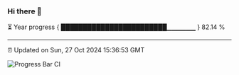 ### Hi there 👋

⏳ Year progress { ████████████████████████▁▁▁▁▁▁ } 82.14 %

---

⏰ Updated on Sun, 27 Oct 2024 15:36:53 GMT

![Progress Bar CI](https://github.com/IshwaranRudhara/GIT-ACTION/workflows/Progress%20Bar%20CI/badge.svg)
